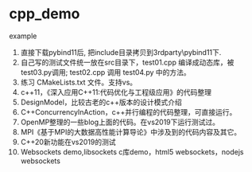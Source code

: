 # cpp_demo
example

01. 直接下载pybind11后, 把include目录拷贝到3rdparty\pybind11下.
02. 自己写的测试文件统一放在src目录下，test01.cpp 编译成动态库，被test03.py调用; test02.cpp 调用 test04.py 中的方法。
03. 练习 CMakeLists.txt 文件。支持vs。
04. c++11，《深入应用C++11:代码优化与工程级应用》的代码整理
05. DesignModel，比较古老的c++版本的设计模式介绍
06. C++ConcurrencyInAction，c++并行编程的代码整理，可直接运行。
07. OpenMP整理的一些blog上面的代码。在vs2019下运行测试过。
08. MPI《基于MPI的大数据高性能计算导论》中涉及到的代码内容及其它。
09. C++20新功能在vs2019的测试
10. Websockets demo,libsockets c库demo，html5 websockets，nodejs websockets
